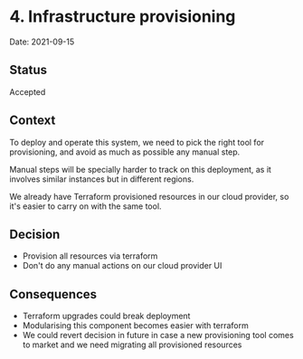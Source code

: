 # 4. Infrastructure provisioning

Date: 2021-09-15

## Status

Accepted

## Context

To deploy and operate this system, we need to pick the right tool for provisioning, and avoid as much as possible any manual step.

Manual steps will be specially harder to track on this deployment, as it involves similar instances but in different regions.

We already have Terraform provisioned resources in our cloud provider, so it's easier to carry on with the same tool.

## Decision

- Provision all resources via terraform
- Don't do any manual actions on our cloud provider UI

## Consequences

- Terraform upgrades could break deployment
- Modularising this component becomes easier with terraform
- We could revert decision in future in case a new provisioning tool comes to market and we need migrating all provisioned resources
